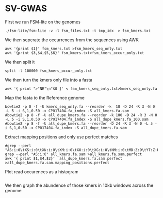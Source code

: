 # SV-GWAS

First we run FSM-lite on the genomes
```
./fsm-lite/fsm-lite -v -l fsm_files.txt -t tmp_idx  > fsm_kmers.txt
```
We then seperate the occurrences from the sequences using AWK
```
awk '{print $1}' fsm_kmers.txt >fsm_kmers_seq_only.txt
awk '{print $3,$4,$5,$6}' fsm_kmers.txt>fsm_kmers_occur_only.txt

```
We then split it
```
split -l 100000 fsm_kmers_occur_only.txt
```

We then turn the kmers only file into a fasta
```
awk '{ print ">"NR"\n"$0 }' < fsm_kmers_seq_only.txt>kmers_seq_only.fa

```

Map the fasta to the Reference genome
```
bowtie2 -p 8 -f -U kmers_seq_only.fa --reorder -k  10 -D 24 -R 3 -N 0 -L 5 -i S,1,0.50 -x CP017404.fa_index -S all_kmers.fa.sam
#bowtie2 -p 8 -f -U all_dupe_kmers.fa --reorder -k 100 -D 24 -R 3 -N 0 -L 5 -i S,1,0.50 -x CP017404.fa_index -S all_dupe_kmers.fa_100.sam
#bowtie2 -p 8 -f -U all_dupe_kmers.fa --reorder -D 24 -R 3 -N 0 -L 5 -i S,1,0.50 -x CP017404.fa_index -S all_dupe_kmers.fa.sam

```
Extract mapping positions and only use perfect matches

```
#grep --perl "AS:i:0\tXS:i:0\tXN:i:0\tXM:i:0\tXO:i:0\tXG:i:0\tNM:i:0\tMD:Z:9\tYT:Z:UU"
grep --perl "AS:i:0" all_kmers.fa.sam >all_kmers.fa.sam.perfect
awk '{ print $1,$4,$2}'  all_dupe_kmers.fa.sam.perfect >all_dupe_kmers.fa.sam.mapping_positions.perfect
```

Plot read occurences as a histogram
```

```

We then graph the abundence of those kmers in 10kb windows across the genome


